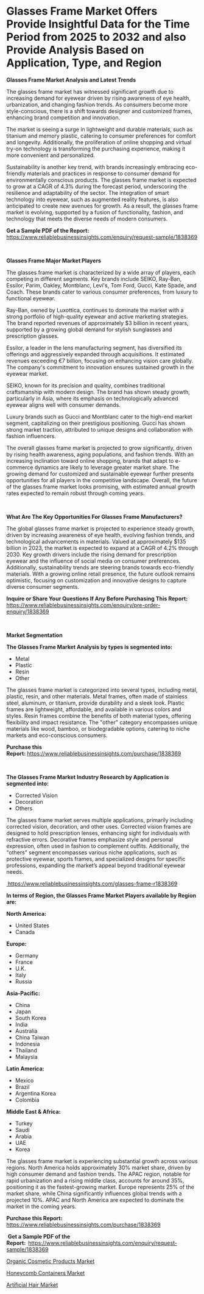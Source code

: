 <p><h1>Glasses Frame Market Offers Provide Insightful Data for the Time Period from 2025 to 2032 and also Provide Analysis Based on Application, Type, and Region</h1></p><p><strong>Glasses Frame Market Analysis and Latest Trends</strong></p>
<p><p>The glasses frame market has witnessed significant growth due to increasing demand for eyewear driven by rising awareness of eye health, urbanization, and changing fashion trends. As consumers become more style-conscious, there is a shift towards designer and customized frames, enhancing brand competition and innovation. </p><p>The market is seeing a surge in lightweight and durable materials, such as titanium and memory plastic, catering to consumer preferences for comfort and longevity. Additionally, the proliferation of online shopping and virtual try-on technology is transforming the purchasing experience, making it more convenient and personalized.</p><p>Sustainability is another key trend, with brands increasingly embracing eco-friendly materials and practices in response to consumer demand for environmentally conscious products. The glasses frame market is expected to grow at a CAGR of 4.3% during the forecast period, underscoring the resilience and adaptability of the sector. The integration of smart technology into eyewear, such as augmented reality features, is also anticipated to create new avenues for growth. As a result, the glasses frame market is evolving, supported by a fusion of functionality, fashion, and technology that meets the diverse needs of modern consumers.</p></p>
<p><strong>Get a Sample PDF of the Report:&nbsp;</strong> <a href="https://www.reliablebusinessinsights.com/enquiry/request-sample/1838369?utm_campaign=101&utm_medium=2&utm_source=Github&utm_content=ia&utm_term=09022025&utm_id=glasses-frame">https://www.reliablebusinessinsights.com/enquiry/request-sample/1838369</a></p>
<p>&nbsp;</p>
<p><strong>Glasses Frame Major Market Players</strong></p>
<p><p>The glasses frame market is characterized by a wide array of players, each competing in different segments. Key brands include SEIKO, Ray-Ban, Essilor, Parim, Oakley, Montblanc, Levi's, Tom Ford, Gucci, Kate Spade, and Coach. These brands cater to various consumer preferences, from luxury to functional eyewear.</p><p>Ray-Ban, owned by Luxottica, continues to dominate the market with a strong portfolio of high-quality eyewear and active marketing strategies. The brand reported revenues of approximately $3 billion in recent years, supported by a growing global demand for stylish sunglasses and prescription glasses. </p><p>Essilor, a leader in the lens manufacturing segment, has diversified its offerings and aggressively expanded through acquisitions. It estimated revenues exceeding €7 billion, focusing on enhancing vision care globally. The company's commitment to innovation ensures sustained growth in the eyewear market.</p><p>SEIKO, known for its precision and quality, combines traditional craftsmanship with modern design. The brand has shown steady growth, particularly in Asia, where its emphasis on technologically advanced eyewear aligns well with consumer demands. </p><p>Luxury brands such as Gucci and Montblanc cater to the high-end market segment, capitalizing on their prestigious positioning. Gucci has shown strong market traction, attributed to unique designs and collaboration with fashion influencers.</p><p>The overall glasses frame market is projected to grow significantly, driven by rising health awareness, aging populations, and fashion trends. With an increasing inclination toward online shopping, brands that adapt to e-commerce dynamics are likely to leverage greater market share. The growing demand for customized and sustainable eyewear further presents opportunities for all players in the competitive landscape. Overall, the future of the glasses frame market looks promising, with estimated annual growth rates expected to remain robust through coming years.</p></p>
<p>&nbsp;</p>
<p><strong>What Are The Key Opportunities For Glasses Frame Manufacturers?</strong></p>
<p><p>The global glasses frame market is projected to experience steady growth, driven by increasing awareness of eye health, evolving fashion trends, and technological advancements in materials. Valued at approximately $135 billion in 2023, the market is expected to expand at a CAGR of 4.2% through 2030. Key growth drivers include the rising demand for prescription eyewear and the influence of social media on consumer preferences. Additionally, sustainability trends are steering brands towards eco-friendly materials. With a growing online retail presence, the future outlook remains optimistic, focusing on customization and innovative designs to capture diverse consumer segments.</p></p>
<p><strong>Inquire or Share Your Questions If Any Before Purchasing This Report:</strong> <a href="https://www.reliablebusinessinsights.com/enquiry/pre-order-enquiry/1838369?utm_campaign=101&utm_medium=2&utm_source=Github&utm_content=ia&utm_term=09022025&utm_id=glasses-frame">https://www.reliablebusinessinsights.com/enquiry/pre-order-enquiry/1838369</a></p>
<p>&nbsp;</p>
<p><strong>Market Segmentation</strong></p>
<p><strong>The Glasses Frame Market Analysis by types is segmented into:</strong></p>
<p><ul><li>Metal</li><li>Plastic</li><li>Resin</li><li>Other</li></ul></p>
<p><p>The glasses frame market is categorized into several types, including metal, plastic, resin, and other materials. Metal frames, often made of stainless steel, aluminum, or titanium, provide durability and a sleek look. Plastic frames are lightweight, affordable, and available in various colors and styles. Resin frames combine the benefits of both material types, offering flexibility and impact resistance. The "other" category encompasses unique materials like wood, bamboo, or biodegradable options, catering to niche markets and eco-conscious consumers.</p></p>
<p><strong>Purchase this Report:&nbsp;</strong><a href="https://www.reliablebusinessinsights.com/purchase/1838369?utm_campaign=101&utm_medium=2&utm_source=Github&utm_content=ia&utm_term=09022025&utm_id=glasses-frame">https://www.reliablebusinessinsights.com/purchase/1838369</a></p>
<p>&nbsp;</p>
<p><strong>The Glasses Frame Market Industry Research by Application is segmented into:</strong></p>
<p><ul><li>Corrected Vision</li><li>Decoration</li><li>Others</li></ul></p>
<p><p>The glasses frame market serves multiple applications, primarily including corrected vision, decoration, and other uses. Corrected vision frames are designed to hold prescription lenses, enhancing sight for individuals with refractive errors. Decorative frames emphasize style and personal expression, often used in fashion to complement outfits. Additionally, the "others" segment encompasses various niche applications, such as protective eyewear, sports frames, and specialized designs for specific professions, expanding the market’s appeal beyond traditional eyewear needs.</p></p>
<p><a href="https://www.reliablebusinessinsights.com/glasses-frame-r1838369?utm_campaign=101&utm_medium=2&utm_source=Github&utm_content=ia&utm_term=09022025&utm_id=glasses-frame">&nbsp;https://www.reliablebusinessinsights.com/glasses-frame-r1838369</a></p>
<p><strong>In terms of Region, the Glasses Frame Market Players available by Region are:</strong></p>
<p>
    <p> <strong> North America: </strong>
        <ul>
            <li>United States</li>
            <li>Canada</li>
        </ul>
        </p> 
    <p> <strong> Europe: </strong>
        <ul>
            <li>Germany</li>
            <li>France</li>
            <li>U.K.</li>
            <li>Italy</li>
            <li>Russia</li>
        </ul>
        </p> 
    <p> <strong> Asia-Pacific: </strong>
        <ul>
            <li>China</li>
            <li>Japan</li>
            <li>South Korea</li>
            <li>India</li>
            <li>Australia</li>
            <li>China Taiwan</li>
            <li>Indonesia</li>
            <li>Thailand</li>
            <li>Malaysia</li>
        </ul>
        </p> 
    <p> <strong> Latin America: </strong>
        <ul>
            <li>Mexico</li>
            <li>Brazil</li>
            <li>Argentina Korea</li>
            <li>Colombia</li>
        </ul>
        </p> 
    <p> <strong> Middle East & Africa: </strong>
        <ul>
            <li>Turkey</li>
            <li>Saudi</li>
            <li>Arabia</li>
            <li>UAE</li>
            <li>Korea</li>
        </ul>
    </p>
    </p>
<p><p>The glasses frame market is experiencing substantial growth across various regions. North America holds approximately 30% market share, driven by high consumer demand and fashion trends. The APAC region, notable for rapid urbanization and a rising middle class, accounts for around 35%, positioning it as the fastest-growing market. Europe represents 25% of the market share, while China significantly influences global trends with a projected 10%. APAC and North America are expected to dominate the market in the coming years.</p></p>
<p><strong>Purchase this Report: </strong><a href="https://www.reliablebusinessinsights.com/purchase/1838369?utm_campaign=101&utm_medium=2&utm_source=Github&utm_content=ia&utm_term=09022025&utm_id=glasses-frame">https://www.reliablebusinessinsights.com/purchase/1838369</a></p>
<p>&nbsp;<strong>Get a Sample PDF of the Report:&nbsp;&nbsp;</strong><a href="https://www.reliablebusinessinsights.com/enquiry/request-sample/1838369?utm_campaign=101&utm_medium=2&utm_source=Github&utm_content=ia&utm_term=09022025&utm_id=glasses-frame">https://www.reliablebusinessinsights.com/enquiry/request-sample/1838369</a></p>
<p><strong></strong></p>
<p><p><a href="https://github.com/poianaokkels/Market-Research-Report-List-1/blob/main/organic-cosmetic-products-market.md?utm_campaign=101&utm_medium=2&utm_source=Github&utm_content=ia&utm_term=09022025&utm_id=glasses-frame">Organic Cosmetic Products Market</a></p><p><a href="https://github.com/alwisihomun/Market-Research-Report-List-1/blob/main/honeycomb-containers-market.md?utm_campaign=101&utm_medium=2&utm_source=Github&utm_content=ia&utm_term=09022025&utm_id=glasses-frame">Honeycomb Containers Market</a></p><p><a href="https://github.com/qettipotja/Market-Research-Report-List-1/blob/main/artificial-hair-market.md?utm_campaign=101&utm_medium=2&utm_source=Github&utm_content=ia&utm_term=09022025&utm_id=glasses-frame">Artificial Hair Market</a></p></p>